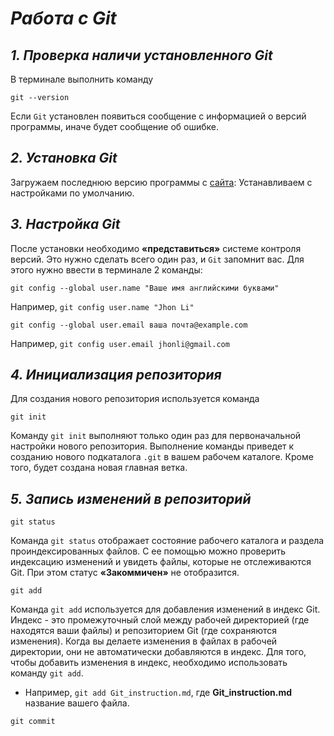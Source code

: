 # _**Работа с Git**_

## *1. Проверка наличи установленного Git*
В терминале выполнить команду 
```
git --version
```
Если `Git` установлен появиться сообщение с информацией о версий программы, иначе будет сообщение об ошибке.

## *2. Установка Git*
Загружаем последнюю версию программы с [сайта](https://git-scm.com/download/win): Устанавливаем с настройками по умолчанию.

## *3. Настройка Git*
После установки необходимо **«представиться»** системе контроля версий. Это нужно сделать всего один раз, и `Git` запомнит вас. Для этого нужно ввести в терминале 2 команды:
```
git config --global user.name "Ваше имя английскими буквами"
```
Например, `git config user.name "Jhon Li"`
```
git config --global user.email ваша почта@example.com
```
Например, `git config user.email jhonli@gmail.com`
   
## *4. Инициализация репозитория*
Для создания нового репозитория используется команда 
```
git init
```
 Команду `git init` выполняют только один раз для первоначальной настройки нового репозитория. Выполнение команды приведет к созданию нового подкаталога `.git` в вашем рабочем каталоге. Кроме того, будет создана новая главная ветка.

## *5. Запись изменений в репозиторий*
```
git status
```
Команда `git status` отображает состояние рабочего каталога и раздела проиндексированных файлов. С ее помощью можно проверить индексацию изменений и увидеть файлы, которые не отслеживаются Git. При этом статус __«Закоммичен»__ не отобразится.

```
git add
```
Команда `git add` используется для добавления изменений в индекс Git. Индекс - это промежуточный слой между рабочей директорией (где находятся ваши файлы) и репозиторием Git (где сохраняются изменения). Когда вы делаете изменения в файлах в рабочей директории, они не автоматически добавляются в индекс. Для того, чтобы добавить изменения в индекс, необходимо использовать команду `git add`.
* Например, `git add Git_instruction.md`, где **Git_instruction.md** название вашего файла.

```
git commit
```

